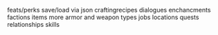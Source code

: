 feats/perks
save/load via json
craftingrecipes
dialogues
enchancments
factions
items
    more armor and weapon types
jobs
locations
quests
relationships
skills